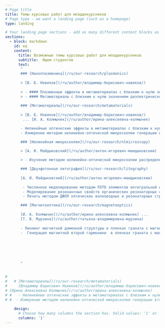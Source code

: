 ```yaml
---
# Page title
title: Темы курсовых работ для младшекурсников
# Page type - we want a landing page (such as a homepage)
type: landing

# Your landing page sections - add as many different content blocks as you like
sections:
  - block: markdown
    id: eq
    content:
      title: Возможные темы курсовых работ для младшекурсников   
      subtitle:  Ищем студентов
      text: 
       " 
       ### [Наноплазмоника](/ru/our-research/plasmonics) 
       
       > [В. Б. Новиков](/ru/author/владимир-борисович-новиков/) 
       
       > - #### Плазмонные эффекты в метаматериалах с близким к нулю значением диэлектрической проницаемости \n 
       > - #### Метаматериалы с близким к нулю значением диэлектрической проницаемости: оптические свойства 
      
       ### [Метаматериалы](/ru/our-research/metamaterials)
      
       > [В. Б. Новиков](/ru/author/владимир-борисович-новиков/)    
        ... [И. А. Колмычек](/ru/author/ирина-алексеевна-колмычек)   

       - Нелинейные оптические эффекты в метаматериалах с близким к нулю значением диэлектрической проницаемости  \n  
       - Измерение методом нелинейно-оптической микроскопии генерации второй гармоники внаноструктурах\n

       ### [Нелинейная микроскопия](/ru/our-research/nlmicroscopy) 

       > [А. И. Майдыковский](/ru/author/антон-игоревич-маидыковскии) 
       
       > - Изучение методом нелинейно-оптической микроскопии распределения оптического излучения в диэлектрических микрорезонаторах 

       ### [Двухфотонная литография](/ru/our-research/litography) 
       
       [А. И. Майдыковский](/ru/author/антон-игоревич-маидыковскии) 
       
        - Численное моделирование методом FDTD элементов интегральной фотоники для ДФЛЛ \n 
        - Моделирование резонансных свойств органических резонаторных структур\n
        - Печать методом ДФЛЛ оптических волноводных и резонаторных структур.

       ### [Магнитооптика](/ru/our-research/magnetooptics) 
       
       [И. А. Колмычек](/ru/author/ирина-алексеевна-колмычек) ... 
       [Т. В. Мурзина](/ru/author/татьяна-владимировна-мурзина) 
       
       - Пиннинг магнитной доменной структуры в пленках граната с магнитной метаповерхностью \n 
       -  Генерация магнитной второй гармоники  в пленках граната с магнитной метаповерхностью 

      




       "


#   
#   # [Метаматериалы](/ru/our-research/metamaterials)
#     [Владимир Борисович Новиков](/ru/author/владимир-борисович-новиков/)    
# [Ирина Алексеевна Колмычек](/ru/author/ирина-алексеевна-колмычек)   
# #   - Нелинейные оптические эффекты в метаматериалах с близким к нулю значением диэлектрической проницаемости
# #  - Измерение методом нелинейно-оптической микроскопии генерации второй гармоники в наноструктурах"  
      
    design:
      # Choose how many columns the section has. Valid values: '1' or '2'.
      columns: '1'
---
```



<!-- ---
title: Темы курсовых работ для младшекурсников
subtitle: приходите, пожалуйста 
#date: 2025-01-22
#authors: [ilya, andrey] # так можно добавить авторов (зачем?)

show_date: False
draft: false # если true, то не показывается, но все равно можно попасть по ссылке
profile: false
share: false 

# Это баннер на открытой странице новости 
# banner:
#     caption: 'Это подпись к баннеру'
#     image: 'coders.jpg' # тут нужно написать то, что идет после assets/media/
---

# [Наноплазмоника](/ru/our-research/plasmonics)
 [Владимир Борисович Новиков](/ru/author/владимир-борисович-новиков/)
- Плазмонные эффекты в метаматериалах с близким к нулю значением диэлектрической проницаемости 
- Метаматериалы с близким к нулю значением диэлектрической проницаемости: оптические свойства 

# [Метаматериалы](/ru/our-research/metamaterials)
  [Владимир Борисович Новиков](/ru/author/владимир-борисович-новиков/)    <br/>
[Ирина Алексеевна Колмычек](/ru/author/ирина-алексеевна-колмычек)   <br/>
 - Нелинейные оптические эффекты в метаматериалах с близким к нулю значением диэлектрической проницаемости
 - Измерение методом нелинейно-оптической микроскопии генерации второй гармоники в наноструктурах"  -->



<!-- as landing:  
<!-- ---
# Page title
title: Темы курсовых работ для младшекурсников
# Page type - we want a landing page (such as a homepage)
type: landing

# Your landing page sections - add as many different content blocks as you like
sections:
  - block: markdown
    id: eq
    content:
      title: Возможные темы курсовых работ для младшекурсников   
      subtitle: 
      text: Ищем студентов 
    design:
      # Choose how many columns the section has. Valid values: '1' or '2'.
      columns: '1'

  - block: markdown
    id: th1
    content:
      title: "[Наноплазмоника](/ru/our-research/plasmonics)"
      subtitle: "[Владимир Борисович Новиков](/ru/author/владимир-борисович-новиков/)"
      text: " - Плазмонные эффекты в метаматериалах с близким к нулю значением диэлектрической проницаемости \n
      - Метаматериалы с близким к нулю значением диэлектрической проницаемости: оптические свойства" 
    design:
      # Choose how many columns the section has. Valid values: '1' or '2'.
      columns: '2'
  
  - block: markdown
    id: th2
    content:
      title: "[Метаматериалы](/ru/our-research/metamaterials)"
      subtitle: "[Владимир Борисович Новиков](/ru/author/владимир-борисович-новиков/)  \n  [Ирина Алексеевна Колмычек](/ru/author/ирина-алексеевна-колмычек)"
      text: "- Нелинейные оптические эффекты в метаматериалах с близким к нулю значением диэлектрической проницаемости \n - Измерение методом нелинейно-оптической микроскопии генерации второй гармоники в наноструктурах" 
    design:
      # Choose how many columns the section has. Valid values: '1' or '2'.
      columns: '2'
  
  - block: markdown
    id: th3
    content:
      title: "[Нелинейная микроскопия](/ru/our-research/nlmicroscopy) "
      subtitle: "[Антон Игоревич Майдыковский](/ru/author/антон-игоревич-маидыковскии)"
      text: " - Изучение методом нелинейно-оптической микроскопии распределения оптического излучения в диэлектрических микрорезонаторах" 
    design:
      # Choose how many columns the section has. Valid values: '1' or '2'.
      columns: '2'

  - block: markdown
    id: th4
    content:
      title: "[Двухфотонная литография](/ru/our-research/litography)"
      subtitle: "[Антон Игоревич Майдыковский](/ru/author/антон-игоревич-маидыковскии)"
      text: " - Численное моделирование методом FDTD элементов интегральной фотоники для ДФЛЛ
              \n - Моделирование резонансных свойств органических резонаторных структур
              \n- Печать методом ДФЛЛ оптических волноводных и резонаторных структур." 
    design:
      # Choose how many columns the section has. Valid values: '1' or '2'.
      columns: '2'

  - block: markdown
    id: th5
    content:
      title: "[Магнитооптика](/ru/our-research/magnetooptics)"
      subtitle: "[Ирина Алексеевна Колмычек](/ru/author/ирина-алексеевна-колмычек) 
                \n [Татьяна Владимировна Мурзина](/ru/author/татьяна-владимировна-мурзина)"
      text: " - Пиннинг магнитной доменной структуры в пленках граната с магнитной метаповерхностью
            \n -  Генерация магнитной второй гармоники  в пленках граната с магнитной метаповерхностью" 
    design:
      # Choose how many columns the section has. Valid values: '1' or '2'.
      columns: '2'
---

<!-- 4 - Численное моделирование методом FDTD элементов интегральной фотоники для ДФЛЛ
4 - Моделирование резонансных свойств органических резонаторных структур
4 - Печать методом ДФЛЛ оптических волноводных и резонаторных структур.

2 - Измерение методом нелинейно-оптической микроскопии генерации второй гармоники в наноструктурах
3 - Изучение методом нелинейно-оптической микроскопии распределения оптического излучения в диэлектрических микрорезонаторах
5 - Пиннинг магнитной доменной структуры в пленках граната с магнитной метаповерхностью
5 - Генерация магнитной второй гармоники  в пленках граната с магнитной метаповерхностью
12 + -Метаматериалы с близким к нулю значением диэлектрической проницаемости: оптические свойства
12 + - Нелинейные оптические эффекты в метаматериалах с близким к нулю значением диэлектрической проницаемости
1 + Плазмонные эффекты в метаматериалах с близким к нулю значением диэлектрической проницаемости


1 [Наноплазмоника](/ru/our-research/plasmonics) <br> 2 [Метаматериалы и фотонные кристаллы](/ru/our-research/metamaterials) <br> 3 [Нелинейная микроскопия](/ru/our-research/nlmicroscopy) <br> 4 Двухфотонная лазерная литография <br> 5 [Магнитооптика](/ru/our-research/magnetooptics) <br> <h3> [Оборудование](/ru/research/#eq)</h3> --> 